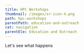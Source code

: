 ```yaml
---
title: HPC Workshops
thumbnail: /images/sr-icon-4.png
path: hpc-workshops
parentPath: education-and-outreach
cat: navigation
parentEle: Education and Outreach
---
```

Let's see what happens
